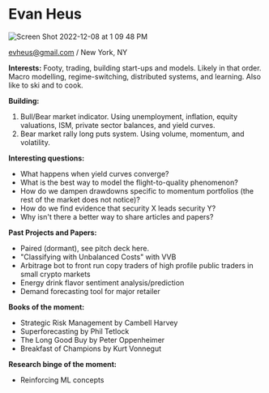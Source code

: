 # Evan Heus
![Screen Shot 2022-12-08 at 1 09 48 PM](https://user-images.githubusercontent.com/114233836/206532170-d2aa73f5-a656-41ee-9516-98d0244202c9.png)

evheus@gmail.com / 
New York, NY

**Interests:** Footy, trading, building start-ups and models. Likely in that order. Macro modelling, regime-switching, distributed systems, and learning. Also like to ski and to cook.

**Building:** 
1) Bull/Bear market indicator. Using unemployment, inflation, equity valuations, ISM, private sector balances, and yield curves.
2) Bear market rally long puts system. Using volume, momentum, and volatility.

**Interesting questions:**
- What happens when yield curves converge?
- What is the best way to model the flight-to-quality phenomenon?
- How do we dampen drawdowns specific to momentum portfolios (the rest of the market does not notice)?
- How do we find evidence that security X leads security Y?
- Why isn't there a better way to share articles and papers?

**Past Projects and Papers:**
- Paired (dormant), see pitch deck here.
- "Classifying with Unbalanced Costs" with VVB
- Arbitrage bot to front run copy traders of high profile public traders in small crypto markets
- Energy drink flavor sentiment analysis/prediction
- Demand forecasting tool for major retailer 

**Books of the moment:**
- Strategic Risk Management by Cambell Harvey
- Superforecasting by Phil Tetlock
- The Long Good Buy by Peter Oppenheimer
- Breakfast of Champions by Kurt Vonnegut

**Research binge of the moment:**
- Reinforcing ML concepts
